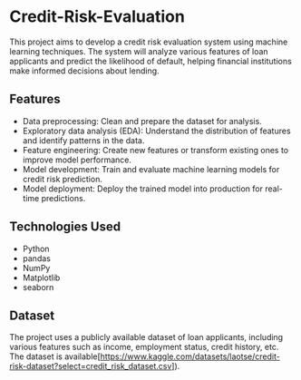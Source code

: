 # Credit-Risk-Evaluation
This project aims to develop a credit risk evaluation system using machine learning techniques. The system will analyze various features of loan applicants and predict the likelihood of default, helping financial institutions make informed decisions about lending.

## Features
- Data preprocessing: Clean and prepare the dataset for analysis.
- Exploratory data analysis (EDA): Understand the distribution of features and identify patterns in the data.
- Feature engineering: Create new features or transform existing ones to improve model performance.
- Model development: Train and evaluate machine learning models for credit risk prediction.
- Model deployment: Deploy the trained model into production for real-time predictions.

## Technologies Used
- Python
- pandas
- NumPy
- Matplotlib
- seaborn
## Dataset
The project uses a publicly available dataset of loan applicants, including various features such as income, employment status, credit history, etc. The dataset is available[https://www.kaggle.com/datasets/laotse/credit-risk-dataset?select=credit_risk_dataset.csv]).
